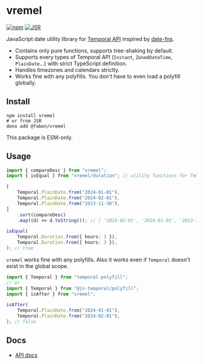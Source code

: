 # vremel

[![npm](https://img.shields.io/npm/v/vremel)](https://www.npmjs.com/package/vremel) [![JSR](https://jsr.io/badges/@fabon/vremel)](https://jsr.io/@fabon/vremel)

JavaScript date utility library for [Temporal API](https://tc39.es/proposal-temporal/docs/) inspired by [date-fns](https://date-fns.org/).

- Contains only pure functions, supports tree-shaking by default.
- Supports every types of Temporal API (`Instant`, `ZonedDateTime`, `PlainDate`...) with strict TypeScript definition.
- Handles timezones and calendars strictly.
- Works fine with any polyfills. You don't have to even load a polyfill globally.

## Install

```shell
npm install vremel
# or from JSR
deno add @fabon/vremel
```

This package is ESM-only.

## Usage

```typescript
import { compareDesc } from "vremel";
import { isEqual } from "vremel/duration"; // utility functions for Temporal.Duration

[
	Temporal.PlainDate.from("2024-01-01"),
	Temporal.PlainDate.from("2024-02-01"),
	Temporal.PlainDate.from("2023-11-30"),
]
	.sort(compareDesc)
	.map((d) => d.toString()); // [ '2024-02-01', '2024-01-01', '2023-11-30' ]

isEqual(
	Temporal.Duration.from({ hours: 3 }),
	Temporal.Duration.from({ hours: 3 }),
); // true
```

`vremel` works fine with any polyfills. Also it works even if `Temporal` doesn't exist in the global scope.

```typescript
import { Temporal } from "temporal-polyfill";
// or
import { Temporal } from "@js-temporal/polyfill";
import { isAfter } from "vremel";

isAfter(
	Temporal.PlainDate.from("2024-01-01"),
	Temporal.PlainDate.from("2024-02-01"),
); // false
```

## Docs

- [API docs](https://jsr.io/@fabon/vremel/doc)
